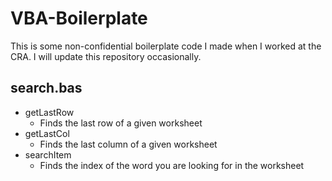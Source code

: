 # VBA-Boilerplate

This is some non-confidential boilerplate code I made when I worked at the CRA. I will update this repository occasionally.

## search.bas
- getLastRow
  - Finds the last row of a given worksheet
- getLastCol
  - Finds the last column of a given worksheet
- searchItem
  - Finds the index of the word you are looking for in the worksheet

